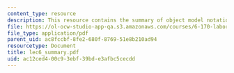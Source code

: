 ```yaml
---
content_type: resource
description: This resource contains the summary of object model notations.
file: https://ol-ocw-studio-app-qa.s3.amazonaws.com/courses/6-170-laboratory-in-software-engineering-fall-2005/ac12ced400c93ebf39bde3afbc5cecdd_lec6_summary.pdf
file_type: application/pdf
parent_uid: ac8fccbf-8fe2-680f-8769-51e8b210ad94
resourcetype: Document
title: lec6_summary.pdf
uid: ac12ced4-00c9-3ebf-39bd-e3afbc5cecdd
---
```


